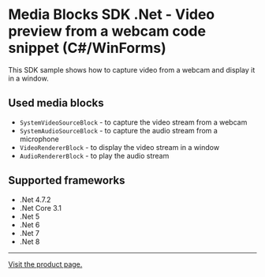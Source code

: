 ﻿# Media Blocks SDK .Net - Video preview from a webcam code snippet (C#/WinForms)

This SDK sample shows how to capture video from a webcam and display it in a window.

## Used media blocks

* `SystemVideoSourceBlock` - to capture the video stream from a webcam
* `SystemAudioSourceBlock` - to capture the audio stream from a microphone
* `VideoRendererBlock` - to display the video stream in a window
* `AudioRendererBlock` - to play the audio stream

## Supported frameworks

* .Net 4.7.2
* .Net Core 3.1
* .Net 5
* .Net 6
* .Net 7
* .Net 8

---

[Visit the product page.](https://www.visioforge.com/video-capture-sdk-net)
